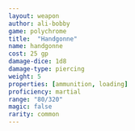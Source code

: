 ```yaml
---
layout: weapon
author: ali-bobby
game: polychrome
title:  "Handgonne"
name: handgonne
cost: 25 gp
damage-dice: 1d8
damage-type: piercing
weight: 5
properties: [ammunition, loading]
proficiency: martial
range: "80/320"
magic: false
rarity: common
---
```


